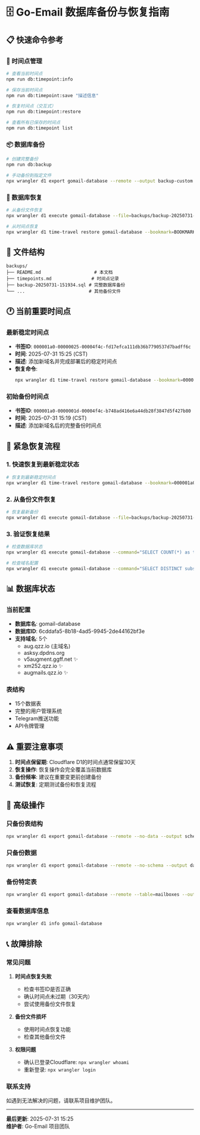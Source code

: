 # 🗄️ Go-Email 数据库备份与恢复指南

## 📋 快速命令参考

### 🔄 时间点管理
```bash
# 查看当前时间点
npm run db:timepoint:info

# 保存当前时间点
npm run db:timepoint:save "描述信息"

# 恢复时间点（交互式）
npm run db:timepoint:restore

# 查看所有已保存的时间点
npm run db:timepoint list
```

### 📦 数据库备份
```bash
# 创建完整备份
npm run db:backup

# 手动备份到指定文件
npx wrangler d1 export gomail-database --remote --output backup-custom.sql
```

### 🔄 数据库恢复
```bash
# 从备份文件恢复
npx wrangler d1 execute gomail-database --file=backups/backup-20250731-151934.sql

# 从时间点恢复
npx wrangler d1 time-travel restore gomail-database --bookmark=BOOKMARK_ID
```

## 📁 文件结构

```
backups/
├── README.md                    # 本文档
├── timepoints.md               # 时间点记录
├── backup-20250731-151934.sql # 完整数据库备份
└── ...                        # 其他备份文件
```

## 🕐 当前重要时间点

### 最新稳定时间点
- **书签ID**: `000001a0-00000025-00004f4c-fd17efca111db36b7790537d7badff6c`
- **时间**: 2025-07-31 15:25 (CST)
- **描述**: 添加新域名并完成部署后的稳定时间点
- **恢复命令**:
  ```bash
  npx wrangler d1 time-travel restore gomail-database --bookmark=000001a0-00000025-00004f4c-fd17efca111db36b7790537d7badff6c
  ```

### 初始备份时间点
- **书签ID**: `000001a0-0000001d-00004f4c-b748ad416e6a44db28f3847d5f427b80`
- **时间**: 2025-07-31 15:19 (CST)
- **描述**: 添加新域名后的完整备份时间点

## 🚨 紧急恢复流程

### 1. 快速恢复到最新稳定状态
```bash
# 恢复到最新稳定时间点
npx wrangler d1 time-travel restore gomail-database --bookmark=000001a0-00000025-00004f4c-fd17efca111db36b7790537d7badff6c
```

### 2. 从备份文件恢复
```bash
# 恢复最新备份
npx wrangler d1 execute gomail-database --file=backups/backup-20250731-151934.sql
```

### 3. 验证恢复结果
```bash
# 检查数据库状态
npx wrangler d1 execute gomail-database --command="SELECT COUNT(*) as total_mailboxes FROM mailboxes;"

# 检查域名配置
npx wrangler d1 execute gomail-database --command="SELECT DISTINCT substr(email, instr(email, '@')+1) as domain FROM mailboxes LIMIT 10;"
```

## 📊 数据库状态

### 当前配置
- **数据库名**: gomail-database
- **数据库ID**: 6cddafa5-8b18-4ad5-9945-2de44162bf3e
- **支持域名**: 5个
  - aug.qzz.io (主域名)
  - asksy.dpdns.org
  - v5augment.ggff.net ✨
  - xm252.qzz.io ✨
  - augmails.qzz.io ✨

### 表结构
- 15个数据表
- 完整的用户管理系统
- Telegram推送功能
- API令牌管理

## ⚠️ 重要注意事项

1. **时间点保留期**: Cloudflare D1的时间点通常保留30天
2. **恢复操作**: 恢复操作会完全覆盖当前数据库
3. **备份频率**: 建议在重要变更前创建备份
4. **测试恢复**: 定期测试备份和恢复流程

## 🔧 高级操作

### 只备份表结构
```bash
npx wrangler d1 export gomail-database --remote --no-data --output schema-only.sql
```

### 只备份数据
```bash
npx wrangler d1 export gomail-database --remote --no-schema --output data-only.sql
```

### 备份特定表
```bash
npx wrangler d1 export gomail-database --remote --table=mailboxes --output mailboxes-only.sql
```

### 查看数据库信息
```bash
npx wrangler d1 info gomail-database
```

## 📞 故障排除

### 常见问题

1. **时间点恢复失败**
   - 检查书签ID是否正确
   - 确认时间点未过期（30天内）
   - 尝试使用备份文件恢复

2. **备份文件损坏**
   - 使用时间点恢复功能
   - 检查其他备份文件

3. **权限问题**
   - 确认已登录Cloudflare: `npx wrangler whoami`
   - 重新登录: `npx wrangler login`

### 联系支持
如遇到无法解决的问题，请联系项目维护团队。

---

**最后更新**: 2025-07-31 15:25  
**维护者**: Go-Email 项目团队
